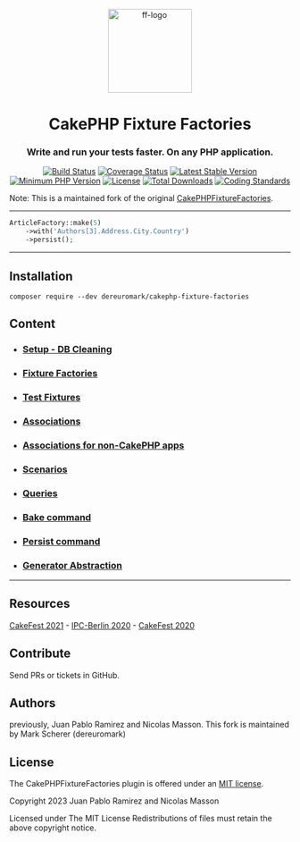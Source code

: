 <p align="center">
    <a href="https://vierge-noire.github.io/" target="_blank"><img src="https://vierge-noire.github.io/images/fixture_factories.svg" alt="ff-logo" width="150"  /></a>
</p>
<h1 align="center">
CakePHP Fixture Factories
</h1>
<h3 align="center">
Write and run your tests faster. On any PHP application.
</h3>

<p align="center">
    <a href="https://github.com/dereuromark/cakephp-fixture-factories/actions/workflows/ci.yml?query=branch%3Amain"><img src="https://github.com/dereuromark/cakephp-fixture-factories/actions/workflows/ci.yml/badge.svg?branch=main" alt="Build Status"></a>
    <a href="https://codecov.io/gh/dereuromark/cakephp-fixture-factories"><img src="https://codecov.io/gh/dereuromark/cakephp-fixture-factories/branch/main/graph/badge.svg" alt="Coverage Status"></a>
    <a href="https://packagist.org/packages/dereuromark/cakephp-fixture-factories"><img src="https://poser.pugx.org/dereuromark/cakephp-fixture-factories/v/stable.svg" alt="Latest Stable Version"></a>
    <a href="https://php.net/"><img src="https://img.shields.io/badge/php-%3E%3D%208.1-8892BF.svg" alt="Minimum PHP Version"></a>
    <a href="LICENSE"><img src="https://poser.pugx.org/dereuromark/cakephp-fixture-factories/license.svg" alt="License"></a>
    <a href="https://packagist.org/packages/dereuromark/cakephp-fixture-factories"><img src="https://poser.pugx.org/dereuromark/cakephp-fixture-factories/d/total.svg" alt="Total Downloads"></a>
    <a href="https://github.com/cakephp/cakephp-codesniffer"><img src="https://img.shields.io/badge/cs-CakePHP-yellow.svg" alt="Coding Standards"></a>
</p>

Note: This is a maintained fork of the original [CakePHPFixtureFactories](https://github.com/vierge-noire/cakephp-fixture-factories).

---

```php
ArticleFactory::make(5)
    ->with('Authors[3].Address.City.Country')
    ->persist();
```

---

## Installation
```
composer require --dev dereuromark/cakephp-fixture-factories
```


## Content

* ### [Setup - DB Cleaning](docs/setup.md)
* ### [Fixture Factories](docs/factories.md)
* ### [Test Fixtures](docs/examples.md)
* ### [Associations](docs/associations.md)
* ### [Associations for non-CakePHP apps](docs/no_cake_associations.md)
* ### [Scenarios](docs/scenarios.md)
* ### [Queries](docs/queries.md)
* ### [Bake command](docs/bake.md)
* ### [Persist command](docs/commands.md)
* ### [Generator Abstraction](docs/generator-differences.md)

---


## Resources

[CakeFest 2021](https://www.youtube.com/watch?v=1WrWH2F_hWE) -
[IPC-Berlin 2020](https://www.youtube.com/watch?v=yJ6EqAE2NEs) -
[CakeFest 2020](https://www.youtube.com/watch?v=PNA1Ck2-nVc&t=30s)

## Contribute

Send PRs or tickets in GitHub.

## Authors
previously, Juan Pablo Ramirez and Nicolas Masson.
This fork is maintained by Mark Scherer (dereuromark)

## License

The CakePHPFixtureFactories plugin is offered under an [MIT license](https://opensource.org/licenses/mit-license.php).

Copyright 2023 Juan Pablo Ramirez and Nicolas Masson

Licensed under The MIT License Redistributions of files must retain the above copyright notice.
